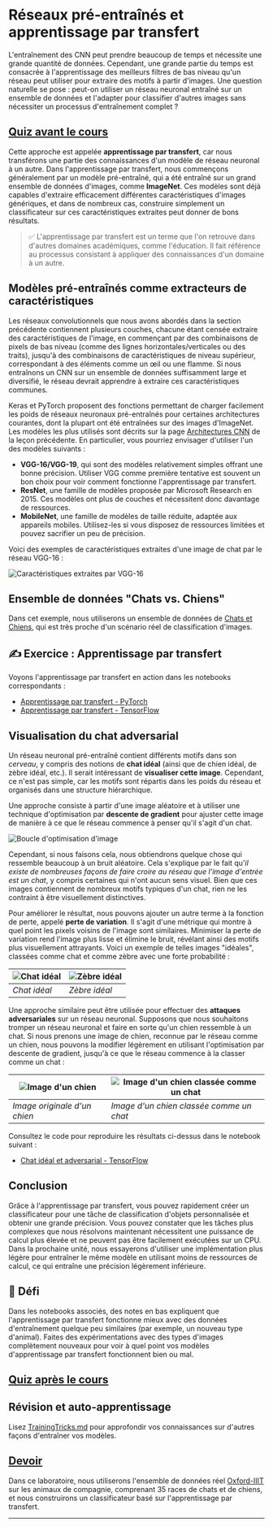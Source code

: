 <!--
CO_OP_TRANSLATOR_METADATA:
{
  "original_hash": "178c0b5ee5395733eb18aec51e71a0a9",
  "translation_date": "2025-09-23T11:56:29+00:00",
  "source_file": "lessons/4-ComputerVision/08-TransferLearning/README.md",
  "language_code": "fr"
}
-->
# Réseaux pré-entraînés et apprentissage par transfert

L'entraînement des CNN peut prendre beaucoup de temps et nécessite une grande quantité de données. Cependant, une grande partie du temps est consacrée à l'apprentissage des meilleurs filtres de bas niveau qu'un réseau peut utiliser pour extraire des motifs à partir d'images. Une question naturelle se pose : peut-on utiliser un réseau neuronal entraîné sur un ensemble de données et l'adapter pour classifier d'autres images sans nécessiter un processus d'entraînement complet ?

## [Quiz avant le cours](https://ff-quizzes.netlify.app/en/ai/quiz/15)

Cette approche est appelée **apprentissage par transfert**, car nous transférons une partie des connaissances d'un modèle de réseau neuronal à un autre. Dans l'apprentissage par transfert, nous commençons généralement par un modèle pré-entraîné, qui a été entraîné sur un grand ensemble de données d'images, comme **ImageNet**. Ces modèles sont déjà capables d'extraire efficacement différentes caractéristiques d'images génériques, et dans de nombreux cas, construire simplement un classificateur sur ces caractéristiques extraites peut donner de bons résultats.

> ✅ L'apprentissage par transfert est un terme que l'on retrouve dans d'autres domaines académiques, comme l'éducation. Il fait référence au processus consistant à appliquer des connaissances d'un domaine à un autre.

## Modèles pré-entraînés comme extracteurs de caractéristiques

Les réseaux convolutionnels que nous avons abordés dans la section précédente contiennent plusieurs couches, chacune étant censée extraire des caractéristiques de l'image, en commençant par des combinaisons de pixels de bas niveau (comme des lignes horizontales/verticales ou des traits), jusqu'à des combinaisons de caractéristiques de niveau supérieur, correspondant à des éléments comme un œil ou une flamme. Si nous entraînons un CNN sur un ensemble de données suffisamment large et diversifié, le réseau devrait apprendre à extraire ces caractéristiques communes.

Keras et PyTorch proposent des fonctions permettant de charger facilement les poids de réseaux neuronaux pré-entraînés pour certaines architectures courantes, dont la plupart ont été entraînées sur des images d'ImageNet. Les modèles les plus utilisés sont décrits sur la page [Architectures CNN](../07-ConvNets/CNN_Architectures.md) de la leçon précédente. En particulier, vous pourriez envisager d'utiliser l'un des modèles suivants :

* **VGG-16/VGG-19**, qui sont des modèles relativement simples offrant une bonne précision. Utiliser VGG comme première tentative est souvent un bon choix pour voir comment fonctionne l'apprentissage par transfert.
* **ResNet**, une famille de modèles proposée par Microsoft Research en 2015. Ces modèles ont plus de couches et nécessitent donc davantage de ressources.
* **MobileNet**, une famille de modèles de taille réduite, adaptée aux appareils mobiles. Utilisez-les si vous disposez de ressources limitées et pouvez sacrifier un peu de précision.

Voici des exemples de caractéristiques extraites d'une image de chat par le réseau VGG-16 :

![Caractéristiques extraites par VGG-16](../../../../../translated_images/features.6291f9c7ba3a0b951af88fc9864632b9115365410765680680d30c927dd67354.fr.png)

## Ensemble de données "Chats vs. Chiens"

Dans cet exemple, nous utiliserons un ensemble de données de [Chats et Chiens](https://www.microsoft.com/download/details.aspx?id=54765&WT.mc_id=academic-77998-cacaste), qui est très proche d'un scénario réel de classification d'images.

## ✍️ Exercice : Apprentissage par transfert

Voyons l'apprentissage par transfert en action dans les notebooks correspondants :

* [Apprentissage par transfert - PyTorch](TransferLearningPyTorch.ipynb)
* [Apprentissage par transfert - TensorFlow](TransferLearningTF.ipynb)

## Visualisation du chat adversarial

Un réseau neuronal pré-entraîné contient différents motifs dans son *cerveau*, y compris des notions de **chat idéal** (ainsi que de chien idéal, de zèbre idéal, etc.). Il serait intéressant de **visualiser cette image**. Cependant, ce n'est pas simple, car les motifs sont répartis dans les poids du réseau et organisés dans une structure hiérarchique.

Une approche consiste à partir d'une image aléatoire et à utiliser une technique d'optimisation par **descente de gradient** pour ajuster cette image de manière à ce que le réseau commence à penser qu'il s'agit d'un chat.

![Boucle d'optimisation d'image](../../../../../translated_images/ideal-cat-loop.999fbb8ff306e044f997032f4eef9152b453e6a990e449bbfb107de2493cc37e.fr.png)

Cependant, si nous faisons cela, nous obtiendrons quelque chose qui ressemble beaucoup à un bruit aléatoire. Cela s'explique par le fait qu'*il existe de nombreuses façons de faire croire au réseau que l'image d'entrée est un chat*, y compris certaines qui n'ont aucun sens visuel. Bien que ces images contiennent de nombreux motifs typiques d'un chat, rien ne les contraint à être visuellement distinctives.

Pour améliorer le résultat, nous pouvons ajouter un autre terme à la fonction de perte, appelé **perte de variation**. Il s'agit d'une métrique qui montre à quel point les pixels voisins de l'image sont similaires. Minimiser la perte de variation rend l'image plus lisse et élimine le bruit, révélant ainsi des motifs plus visuellement attrayants. Voici un exemple de telles images "idéales", classées comme chat et comme zèbre avec une forte probabilité :

![Chat idéal](../../../../../translated_images/ideal-cat.203dd4597643d6b0bd73038b87f9c0464322725e3a06ab145d25d4a861c70592.fr.png) | ![Zèbre idéal](../../../../../translated_images/ideal-zebra.7f70e8b54ee15a7a314000bb5df38a6cfe086ea04d60df4d3ef313d046b98a2b.fr.png)
-----|-----
 *Chat idéal* | *Zèbre idéal*

Une approche similaire peut être utilisée pour effectuer des **attaques adversariales** sur un réseau neuronal. Supposons que nous souhaitons tromper un réseau neuronal et faire en sorte qu'un chien ressemble à un chat. Si nous prenons une image de chien, reconnue par le réseau comme un chien, nous pouvons la modifier légèrement en utilisant l'optimisation par descente de gradient, jusqu'à ce que le réseau commence à la classer comme un chat :

![Image d'un chien](../../../../../translated_images/original-dog.8f68a67d2fe0911f33041c0f7fce8aa4ea919f9d3917ec4b468298522aeb6356.fr.png) | ![Image d'un chien classée comme un chat](../../../../../translated_images/adversarial-dog.d9fc7773b0142b89752539bfbf884118de845b3851c5162146ea0b8809fc820f.fr.png)
-----|-----
*Image originale d'un chien* | *Image d'un chien classée comme un chat*

Consultez le code pour reproduire les résultats ci-dessus dans le notebook suivant :

* [Chat idéal et adversarial - TensorFlow](AdversarialCat_TF.ipynb)

## Conclusion

Grâce à l'apprentissage par transfert, vous pouvez rapidement créer un classificateur pour une tâche de classification d'objets personnalisée et obtenir une grande précision. Vous pouvez constater que les tâches plus complexes que nous résolvons maintenant nécessitent une puissance de calcul plus élevée et ne peuvent pas être facilement exécutées sur un CPU. Dans la prochaine unité, nous essayerons d'utiliser une implémentation plus légère pour entraîner le même modèle en utilisant moins de ressources de calcul, ce qui entraîne une précision légèrement inférieure.

## 🚀 Défi

Dans les notebooks associés, des notes en bas expliquent que l'apprentissage par transfert fonctionne mieux avec des données d'entraînement quelque peu similaires (par exemple, un nouveau type d'animal). Faites des expérimentations avec des types d'images complètement nouveaux pour voir à quel point vos modèles d'apprentissage par transfert fonctionnent bien ou mal.

## [Quiz après le cours](https://ff-quizzes.netlify.app/en/ai/quiz/16)

## Révision et auto-apprentissage

Lisez [TrainingTricks.md](TrainingTricks.md) pour approfondir vos connaissances sur d'autres façons d'entraîner vos modèles.

## [Devoir](lab/README.md)

Dans ce laboratoire, nous utiliserons l'ensemble de données réel [Oxford-IIIT](https://www.robots.ox.ac.uk/~vgg/data/pets/) sur les animaux de compagnie, comprenant 35 races de chats et de chiens, et nous construirons un classificateur basé sur l'apprentissage par transfert.

---

